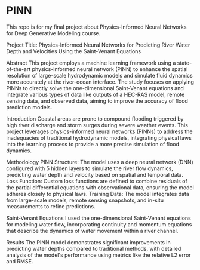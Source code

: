 # PINN
This repo is for my final project about Physics-Informed Neural Networks for Deep Generative Modeling course.

Project Title:
Physics-Informed Neural Networks for Predicting River Water Depth and Velocities Using the Saint-Venant Equations

Abstract
This project employs a machine learning framework using a state-of-the-art physics-informed neural network (PINN) to enhance the spatial resolution of large-scale hydrodynamic models and simulate fluid dynamics more accurately at the river-ocean interface. The study focuses on applying PINNs to directly solve the one-dimensional Saint-Venant equations and integrate various types of data like outputs of a HEC-RAS model, remote sensing data, and observed data, aiming to improve the accuracy of flood prediction models.

Introduction
Coastal areas are prone to compound flooding triggered by high river discharge and storm surges during severe weather events. This project leverages physics-informed neural networks (PINNs) to address the inadequacies of traditional hydrodynamic models, integrating physical laws into the learning process to provide a more precise simulation of flood dynamics.

Methodology
PINN Structure: The model uses a deep neural network (DNN) configured with 5 hidden layers to simulate the river flow dynamics, predicting water depth and velocity based on spatial and temporal data.
Loss Function: Custom loss functions are defined to combine residuals of the partial differential equations with observational data, ensuring the model adheres closely to physical laws.
Training Data: The model integrates data from large-scale models, remote sensing snapshots, and in-situ measurements to refine predictions.

Saint-Venant Equations
I used the one-dimensional Saint-Venant equations for modeling water flow, incorporating continuity and momentum equations that describe the dynamics of water movement within a river channel.

Results
The PINN model demonstrates significant improvements in predicting water depths compared to traditional methods, with detailed analysis of the model's performance using metrics like the relative L2 error and RMSE.
